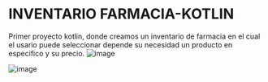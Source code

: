 # INVENTARIO FARMACIA-KOTLIN
Primer proyecto kotlin, donde creamos un inventario de farmacia en el cual el usario puede seleccionar depende su necesidad un producto en especifico y su precio. 
![image](https://github.com/ferdy30/Farmacia-Fiorella/assets/110478914/7625309e-68e2-48a4-a005-118bc98183ba)

![image](https://github.com/ferdy30/Farmacia-Fiorella/assets/110478914/5e6c2a20-e8da-48fa-80f8-a667f8f4ed70)
